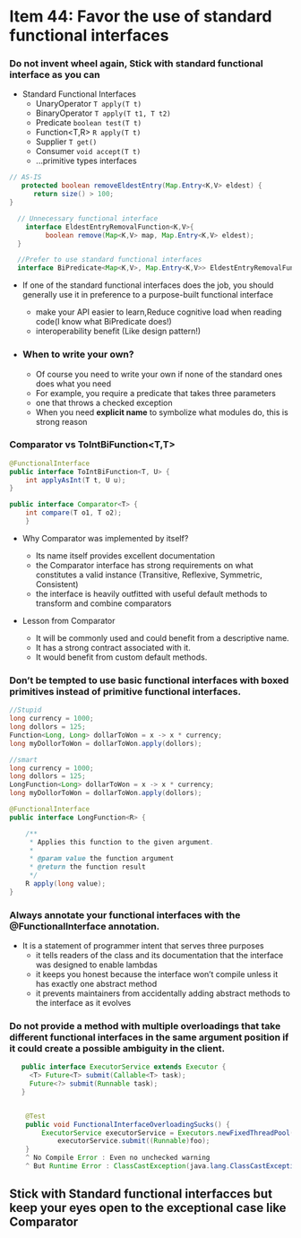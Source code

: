 # Item 44: Favor the use of standard functional interfaces

### Do not invent wheel again, Stick with standard functional interface as you can

- Standard Functional Interfaces 
  - UnaryOperator `T apply(T t)` 
  - BinaryOperator<T> `T apply(T t1, T t2)`
  - Predicate<T> `boolean test(T t)`
  - Function<T,R> `R apply(T t)`
  - Supplier<T> `T get()`
  - Consumer<T> `void accept(T t)`
  - ...primitive types interfaces 

```java
// AS-IS
   protected boolean removeEldestEntry(Map.Entry<K,V> eldest) {
      return size() > 100;
}
```

```java
  // Unnecessary functional interface
    interface EldestEntryRemovalFunction<K,V>{
         boolean remove(Map<K,V> map, Map.Entry<K,V> eldest);
  }
```


```java 
  //Prefer to use standard functional interfaces
  interface BiPredicate<Map<K,V>, Map.Entry<K,V>> EldestEntryRemovalFunction;
```



- If one of the standard functional interfaces does the job, you should generally use it in preference to a purpose-built functional interface
  - make your API easier to learn,Reduce cognitive load when reading code(I know what BiPredicate does!)
  - interoperability benefit (Like design pattern!)


- ### When to write your own? ###
  - Of course you need to write your own if none of the standard ones does what you need
  - For example, you require a predicate that takes three parameters
  - one that throws a checked exception
  - When you need **explicit name** to symbolize what modules do, this is strong reason

### Comparator vs ToIntBiFunction<T,T>
```java
@FunctionalInterface
public interface ToIntBiFunction<T, U> {
    int applyAsInt(T t, U u);
}
```

```java
public interface Comparator<T> {
    int compare(T o1, T o2);
    }

```

- Why Comparator was implemented by itself?
  - Its name itself provides excellent documentation 
  - the Comparator interface has strong requirements on what constitutes a valid instance (Transitive, Reflexive, Symmetric, Consistent) 
  - the interface is heavily outfitted with useful default methods to transform and combine comparators 
  
- Lesson from Comparator
  - It will be commonly used and could benefit from a descriptive name.
  - It has a strong contract associated with it.
  - It would benefit from custom default methods.

### Don’t be tempted to use basic functional interfaces with boxed primitives instead of primitive functional interfaces.
```java
//Stupid
long currency = 1000;
long dollors = 125;
Function<Long, Long> dollarToWon = x -> x * currency;
long myDollorToWon = dollarToWon.apply(dollors);
```

```java
//smart
long currency = 1000;
long dollors = 125;
LongFunction<Long> dollarToWon = x -> x * currency;
long myDollorToWon = dollarToWon.apply(dollors);
```
```java
@FunctionalInterface
public interface LongFunction<R> {

    /**
     * Applies this function to the given argument.
     *
     * @param value the function argument
     * @return the function result
     */
    R apply(long value);
}
```

### Always annotate your functional interfaces with the @FunctionalInterface annotation.
- It is a statement of programmer intent that serves three purposes
  -  it tells readers of the class and its documentation that the interface was designed to enable lambdas
  - it keeps you honest because the interface won’t compile unless it has exactly one abstract method
  - it prevents maintainers from accidentally adding abstract methods to the interface as it evolves


### Do not provide a method with multiple overloadings that take different functional interfaces in the same argument position if it could create a possible ambiguity in the client.

 ```java
    public interface ExecutorService extends Executor {
      <T> Future<T> submit(Callable<T> task);
      Future<?> submit(Runnable task);
    }
```
```java

```
```java
	@Test
	public void FunctionalInterfaceOverloadingSucks() {
		ExecutorService executorService = Executors.newFixedThreadPool(10); Callable<Void> foo = () -> { System.out.println("bar"); return null;};
    		executorService.submit((Runnable)foo);
	}
	^ No Compile Error : Even no unchecked warning
	^ But Runtime Error : ClassCastException(java.lang.ClassCastException: com.xx.productreview.interfaces.common.TestUtils$$Lambda$1/1121453612 cannot be cast to java.lang.Runnable) 
```

## Stick with Standard functional interfacces but keep your eyes open to the exceptional case like Comparator